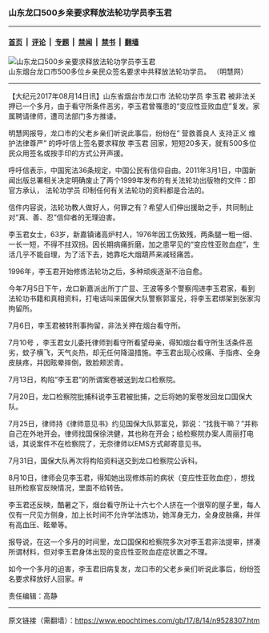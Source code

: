 ### 山东龙口500乡亲要求释放法轮功学员李玉君

---

#### [首页](../../../..?n9528307) &nbsp;|&nbsp; [评论](../../../../../epoch-comment?n9528307) &nbsp;|&nbsp; [专题](../../../../../epoch-special?n9528307) &nbsp;|&nbsp; [禁闻](../../../../../epoch-news?n9528307) &nbsp;|&nbsp; [禁书](../../../../../books?n9528307) &nbsp;|&nbsp; [翻墙](https://github.com/gfw-breaker/nogfw/blob/master/README.md?n9528307)


<div><img alt="山东龙口500乡亲要求释放法轮功学员李玉君" class="attachment-djy_600_400 size-djy_600_400 wp-post-image" src="https://i.epochtimes.com/assets/uploads/2017/08/2017-8-13-liyujun_01-ss-1-600x400.jpg"/>
<div class="caption">
 山东烟台龙口市500多位乡亲民众签名要求中共释放法轮功学员。 （明慧网）
</div></div><hr/><div class="post_content" id="artbody" itemprop="articleBody">
 <!-- article content begin -->
 <p>
  【大纪元2017年08月14日讯】山东省烟台市龙口市
  <ok href="https://www.epochtimes.com/gb/tag/%E6%B3%95%E8%BD%AE%E5%8A%9F%E5%AD%A6%E5%91%98.html">
   法轮功学员
  </ok>
  <ok href="https://www.epochtimes.com/gb/tag/%E6%9D%8E%E7%8E%89%E5%90%9B.html">
   李玉君
  </ok>
  被非法关押已一个多月，由于看守所条件恶劣，李玉君曾罹患的“变应性亚败血症”复发。家属聘请律师，遭司法部门多方推诿。
 </p>
 <p>
  明慧网报导，龙口市的父老乡亲们听说此事后，纷纷在“ 营救善良人 支持正义 维护法律尊严” 的呼吁信上签名要求释放
  <ok href="https://www.epochtimes.com/gb/tag/%E6%9D%8E%E7%8E%89%E5%90%9B.html">
   李玉君
  </ok>
  回家，短短20多天，就有500多位民众用签名或按手印的方式公开声援。
 </p>
 <p>
  呼吁信表示，中国宪法36条规定，中国公民有信仰自由。2011年3月1日，中国新闻出版总署相关决定明确废止了两个1999年发布的有关法轮功出版物的文件：即官方承认，
  <ok href="https://www.epochtimes.com/gb/tag/%E6%B3%95%E8%BD%AE%E5%8A%9F%E5%AD%A6%E5%91%98.html">
   法轮功学员
  </ok>
  印制任何有关法轮功的资料都是合法的。
 </p>
 <p>
  信件内容说，法轮功教人做好人，何罪之有？希望人们伸出援助之手，共同制止对“真、善、忍”信仰者的无理迫害。
 </p>
 <p>
  李玉君女士，63岁，新嘉镇诸高炉村人，1976年因工伤致残，两条腿一粗一细、一长一短，不得不拄双拐。因长期病痛折磨，加之患罕见的“变应性亚败血症”，生活几乎不能自理，为了活下去，她靠吃大烟葫芦来减轻痛苦。
 </p>
 <p>
  1996年，李玉君开始修炼法轮功之后，多种顽疾逐渐不治自愈。
 </p>
 <p>
  今年7月5日下午，龙口新嘉派出所丁广显、王波等多个警察闯进李玉君家，看到法轮功书籍和真相资料，打电话叫来国保大队警察郭富兑，将李玉君绑架到张家沟拘留所。
 </p>
 <p>
  7月6日，李玉君被转刑事拘留，非法关押在烟台看守所。
 </p>
 <p>
  7月10号 ，李玉君女儿委托律师到看守所看望母亲，得知烟台看守所生活条件恶劣，蚊子横飞，天气炎热，却无任何降温措施。李玉君出现心绞痛、手指疼、全身皮肤疼，并因眩晕摔倒，致脸颊淤青。
 </p>
 <p>
  7月13日，构陷“李玉君”的所谓案卷被送到龙口检察院。
 </p>
 <p>
  7月20日，龙口检察院批捕科说李玉君被批捕，之后将她的案卷发回龙口国保大队。
 </p>
 <p>
  7月25日，律师持《律师意见书》约见国保大队郭富兑，郭说：“找我干嘛？”并称自己在外地开会。律师找国保徐洪健，其也称在开会；给检察院办案人周丽打电话，其说案件不在检察院了，无奈律师以EMS方式邮寄意见书。
 </p>
 <p>
  7月31日，国保大队再次将构陷资料送交到龙口检察院公诉科。
 </p>
 <p>
  8月10日，律师会见李玉君，得知她出现修炼前的病状（变应性亚败血症），想找驻所检察官反映情况，里面不给转告。
 </p>
 <p>
  李玉君还反映，酷暑之下，烟台看守所让十六七个人挤在一个很窄的屋子里，每人仅有一尺见方侧身，加上长时间不允许学法炼功，她浑身无力，全身皮肤痛，并伴有高血压、眩晕等。
 </p>
 <p>
  报导说，在这一个多月的时间里，龙口国保和检察院多次对李玉君非法提审，拼凑所谓材料，但对李玉君身体出现的变应性亚败血症症状置之不理。
 </p>
 <p>
  如今一个多月的迫害，李玉君旧病复发，龙口市的父老乡亲们听说此事后，纷纷签名要求释放好人回家。#
 </p>
 <p>
  责任编辑：高静
 </p>
 <!-- article content end -->
 <div id="below_article_ad">
 </div>
</div>


---

原文链接（需翻墙）：https://www.epochtimes.com/gb/17/8/14/n9528307.htm
